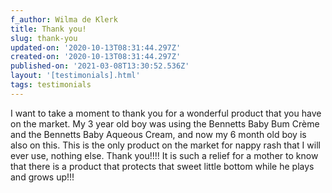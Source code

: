 ```yaml
---
f_author: Wilma de Klerk
title: Thank you!
slug: thank-you
updated-on: '2020-10-13T08:31:44.297Z'
created-on: '2020-10-13T08:31:44.297Z'
published-on: '2021-03-08T13:30:52.536Z'
layout: '[testimonials].html'
tags: testimonials
---
```


I want to take a moment to thank you for a wonderful product that you have on the market. My 3 year old boy was using the Bennetts Baby Bum Crème and the Bennetts Baby Aqueous Cream, and now my 6 month old boy is also on this. This is the only product on the market for nappy rash that I will ever use, nothing else. Thank you!!!! It is such a relief for a mother to know that there is a product that protects that sweet little bottom while he plays and grows up!!!

‍

